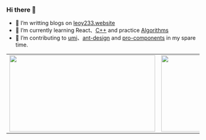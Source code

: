 ### Hi there 👋
- 📄 I’m writting blogs on [leoy233.website](https://leoy233.website/)
- 🔭 I’m currently learning React、[C++](https://leoy233.website/C++/C++Primer/) and practice [Algorithms](https://leetcode-cn.com/u/leoooy/)
- 👯 I’m contributing to [umi](https://github.com/umijs/umi)、[ant-design](https://github.com/ant-design/ant-design) and [pro-components](https://github.com/ant-design/pro-components) in my spare time.

<!-- 
github 会自动去掉style了，这种方式不再生效了，使用table排版
<div style="display:flex">
<a href="https://github.com/LeoooY" >
  <img src="https://github-readme-stats.leoy233.vercel.app/api/top-langs/?username=LeoooY&show_icons=true&count_private=true&include_all_commits=true&layout=compact" width="380px" height="200px"/>
</a>
<a href="https://github.com/LeoooY" >
  <img src="https://github-readme-stats.leoy233.vercel.app/api?username=LeoooY&show_icons=true&count_private=true&include_all_commits=true" width="460px" height="200px" />
</a>
</div> -->

<table>
  <tr>
    <td valign="top"><img src="https://github-readme-stats.leoy233.vercel.app/api/top-langs/?username=LeoooY&show_icons=true&count_private=true&include_all_commits=true&layout=compact" width="380px" height="200px"/></td>
    <td valign="top"><img src="https://github-readme-stats.leoy233.vercel.app/api?username=LeoooY&show_icons=true&count_private=true&include_all_commits=true" width="460px" height="200px" /></td>
  </tr>
</table>


<!-- [![Top Langs](https://github-readme-stats.leoy233.vercel.app/api/top-langs/?username=LeoooY&show_icons=true&count_private=true&include_all_commits=true&layout=compact)](https://github.com/LeoooY)
[![LeoooY's github stats](https://github-readme-stats.leoy233.vercel.app/api?username=LeoooY&show_icons=true&count_private=true&include_all_commits=true)](https://github.com/LeoooY) -->



<!--
repo examples
<a href="https://github.com/anuraghazra/github-readme-stats">
  <img align="center" src="https://github-readme-stats.vercel.app/api/pin/?username=anuraghazra&repo=github-readme-stats" />
</a>
<a href="https://github.com/anuraghazra/convoychat">
  <img align="center" src="https://github-readme-stats.vercel.app/api/pin/?username=anuraghazra&repo=convoychat" />
</a>
-->

<!--
**LeoooY/LeoooY** is a ✨ _special_ ✨ repository because its `README.md` (this file) appears on your GitHub profile.

Here are some ideas to get you started:

- 🔭 I’m currently working on ...
- 🌱 I’m currently learning ...
- 👯 I’m looking to collaborate on ...
- 🤔 I’m looking for help with ...
- 💬 Ask me about ...
- 📫 How to reach me: ...
- 😄 Pronouns: ...
- ⚡ Fun fact: ...
-->
